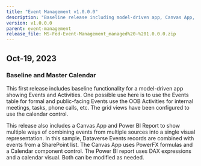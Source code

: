 ```yaml
---
title: "Event Management v1.0.0.0"
description: "Baseline release including model-driven app, Canvas App, Power BI report, and SharePoint sample integration."
version: v1.0.0.0
parent: event-management
release_file: MS-Fed-Event-Management_managed%20-%201.0.0.0.zip
---
```


## Oct-19, 2023

### Baseline and Master Calendar

This first release includes baseline functionality for a model-driven app showing Events and Activities. One possible use here is to use the Events table for formal and public-facing Events use the OOB Activities for internal meetings, tasks, phone calls, etc. The grid views have been configured to use the calendar control.

This release also includes a Canvas App and Power BI Report to show multiple ways of combining events from multiple sources into a single visual representation. In this sample, Dataverse Events records are combined with events from a SharePoint list. The Canvas App uses PowerFX formulas and a Calendar component control. The Power BI report uses DAX expressions and a calendar visual. Both can be modified as needed.
